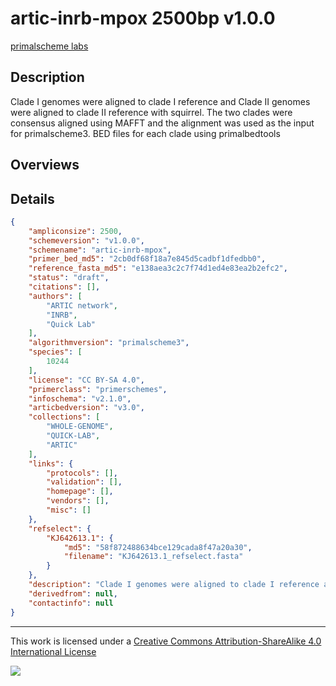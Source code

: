 # artic-inrb-mpox 2500bp v1.0.0

[primalscheme labs](https://labs.primalscheme.com/detail/artic-inrb-mpox/2500/v1.0.0)

## Description

Clade I genomes were aligned to clade I reference and Clade II genomes were aligned to clade II reference with squirrel. The two clades were consensus aligned using MAFFT and the alignment was used as the input for primalscheme3. BED files for each clade using primalbedtools

## Overviews

## Details

```json
{
    "ampliconsize": 2500,
    "schemeversion": "v1.0.0",
    "schemename": "artic-inrb-mpox",
    "primer_bed_md5": "2cb0df68f18a7e845d5cadbf1dfedbb0",
    "reference_fasta_md5": "e138aea3c2c7f74d1ed4e83ea2b2efc2",
    "status": "draft",
    "citations": [],
    "authors": [
        "ARTIC network",
        "INRB",
        "Quick Lab"
    ],
    "algorithmversion": "primalscheme3",
    "species": [
        10244
    ],
    "license": "CC BY-SA 4.0",
    "primerclass": "primerschemes",
    "infoschema": "v2.1.0",
    "articbedversion": "v3.0",
    "collections": [
        "WHOLE-GENOME",
        "QUICK-LAB",
        "ARTIC"
    ],
    "links": {
        "protocols": [],
        "validation": [],
        "homepage": [],
        "vendors": [],
        "misc": []
    },
    "refselect": {
        "KJ642613.1": {
            "md5": "58f872488634bce129cada8f47a20a30",
            "filename": "KJ642613.1_refselect.fasta"
        }
    },
    "description": "Clade I genomes were aligned to clade I reference and Clade II genomes were aligned to clade II reference with squirrel. The two clades were consensus aligned using MAFFT and the alignment was used as the input for primalscheme3. BED files for each clade using primalbedtools",
    "derivedfrom": null,
    "contactinfo": null
}
```



------------------------------------------------------------------------

This work is licensed under a [Creative Commons Attribution-ShareAlike 4.0 International License](http://creativecommons.org/licenses/by-sa/4.0/) 

![](https://i.creativecommons.org/l/by-sa/4.0/88x31.png)